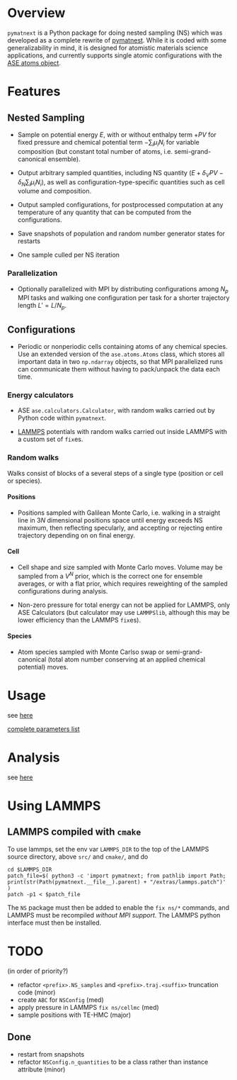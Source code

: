 # Overview

`pymatnext` is a Python package for doing nested sampling (NS) which
was developed as a complete rewrite of [pymatnest](https://github.com/libAtoms/pymatnest).
While it is coded with some generalizability in mind, it is 
designed for atomistic materials science applications, and currently
supports single atomic configurations with the
[ASE atoms object](https://wiki.fysik.dtu.dk/ase/ase/atoms.html).

# Features

## Nested Sampling

 - Sample on potential energy $E$, with or without enthalpy
   term $+ P V$ for fixed pressure and chemical potential term $- \sum_i \mu_i N_i$
   for variable composition (but constant total number of atoms, i.e. semi-grand-canonical ensemble).

 - Output arbitrary sampled quantities, including NS quantity ($E + \delta_V P V  - \delta_N \sum_i \mu_i N_i$),
   as well as configuration-type-specific quantities such as cell volume and composition.

 - Output sampled configurations, for postprocessed computation at any temperature
   of any quantity that can be computed from the configurations.

 - Save snapshots of population and random number generator states for restarts

 - One sample culled per NS iteration

### Parallelization

 - Optionally parallelized with MPI by distributing configurations among $N_p$ MPI tasks
   and walking one configuration per task for a shorter trajectory length $L' = L / N_p$.

## Configurations

 - Periodic or nonperiodic cells containing atoms of any chemical
   species. Use an extended version of the  `ase.atoms.Atoms` class, which
   stores all important data in two `np.ndarray` objects, so that MPI
   parallelized runs can communicate them without having to pack/unpack
   the data each time.

### Energy calculators

 - ASE `ase.calculators.Calculator`, with random walks carried out by Python code within `pymatnext`.
   
 - [LAMMPS](https://www.lammps.org/) potentials with random walks carried out inside LAMMPS
   with a custom set of `fix`es.

### Random walks

Walks consist of blocks of a several steps of a single type (position or cell or species).

#### Positions

 - Positions sampled with Galilean Monte Carlo, i.e. walking in a straight line in $3 N$
   dimensional positions space until energy exceeds NS maximum, then reflecting specularly,
   and accepting or rejecting entire trajectory depending on on final energy.

#### Cell

 - Cell shape and size sampled with Monte Carlo moves. Volume may be sampled from a $V^{N}$
   prior, which is the correct one for ensemble averages, or with a flat prior, which requires
   reweighting of the sampled configurations during analysis.  

 - Non-zero pressure for total energy can not be applied for LAMMPS, only ASE Calculators (but 
   calculator may use `LAMMPSlib`, although this may be lower efficiency than the LAMMPS `fix`es).

#### Species

 - Atom species sampled with Monte Carlso swap or semi-grand-canonical (total atom
   number conserving at an applied chemical potential) moves.

# Usage

see [here](README_usage.md)

[complete parameters list](README_input_parameters.md)

# Analysis

see [here](README_analysis.md)

# Using LAMMPS

## LAMMPS compiled with `cmake`

To use lammps, set the env var `LAMMPS_DIR` to the top of the LAMMPS source directory, above `src/` and `cmake/`, and do
```
cd $LAMMPS_DIR
patch_file=$( python3 -c 'import pymatnext; from pathlib import Path; print(str(Path(pymatnext.__file__).parent) + "/extras/lammps.patch")' )
patch -p1 < $patch_file
```

The `NS` package must then be added to enable the `fix ns/*` commands, and LAMMPS
must be recompiled *without MPI support*.  The LAMMPS python interface must then be installed.

# TODO

(in order of priority?)

 - refactor `<prefix>.NS_samples` and `<prefix>.traj.<suffix>` truncation code (minor)
 - create `ABC` for `NSConfig` (med)
 - apply pressure in LAMMPS `fix ns/cellmc` (med)
 - sample positions with TE-HMC (major)

## Done

 - restart from snapshots
 - refactor `NSConfig.n_quantities` to be a class rather than instance attribute (minor)
